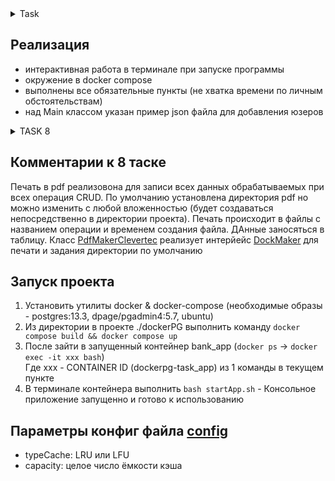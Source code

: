 <details><summary>Task</summary>

- Создать любой gradle проект
- Проект должен быть совместим с java 17
- Придерживаться GitFlow: master -> develop -> feature/fix
- Создать реализацию кэша, используя алгоритмы LRU и LFU
- Создать в приложении слои service и dao (service будет вызывать слой dao, слой dao будет временная замена database). В этих сервисах реализовать CRUD операции для работы с entity. Работу организовать через интерфейсы.
- Результат работы dao должен синхронизироваться с кешем через proxy (или кастомная аннотация, или АОП/aspectj). При работе с entity оперируем id. Алгоритм работы с кешем:
  - GET - ищем в кеше и если там данных нет, то достаем объект из dao, сохраняем в кеш и возвращаем
  - POST - сохраняем в dao и потом сохраняем в кеше
  - DELETE - удаляем из dao и потом удаляем из кеша
  - PUT - обновление/вставка в dao и потом обновление/вставка в кеше
- Алгоритм и максимальный размер коллекции должны читаться из файла resources/application.yml
- Создать entity, в нем должно быть поле id и еще минимум 4 поля
- Service работает с dto
- Объекты (dto), которые принимает service, должны валидироваться. В т.ч. добавить regex валидацию
- Кеши должны быть покрыты unit tests
- Должен содержать javadoc и описанный README.md
- Использовать lombok
- *Реализовать метод для получения информации в формате xml
- Заполнить и отправить форму


# Доп. задание:
- ***Самописный JsonParser подтягивать как библиотеку и парсировать json через него
- ***В самописный JsonParser добавить возможность работы с xml
</details>

## Реализация
- интерактивная работа в терминале при запуске программы
- окружение в docker compose
- выполнены все обязательные пункты (не хватка времени по личным обстоятельствам)
- над Main классом указан пример json файла для добавления юзеров

<details><summary>TASK 8</summary>

- Создать любой gradle проект
- Придерживаться GitFlow: master -> develop -> feature/fix
- Создать два класса:
- Клиент - имеет список данных в виде List<Integer> от 1 до n.  Отдельными потоками, по случайному индексу из списка выбирается значение (метод remove()) и в виде запроса (класс с int -полем), содержащего это значение, отправляется на сервер в асинхронном режиме (например отправляются со случайной задержкой между запросами - диапазон - от 100 до 500 мс). Количество запросов равно размеру первоначального списка. Контроль: после отправки всех запросов размер списка данных = 0
- Сервер - получает запросы от клиента. Метод обрабатывающий запрос имеет задержку в виде рандомного инта. Диапазон - от 100 до 1000 мс. Сервер обрабатывает запросы, используя общий для всех потоков ресурс: List<Integer>, в который складываются значения приходящие с запросом. В ответ от сервера передаем размер листа на момент формирования ответа (класс с int-полем). Итоговый контроль правильности данных на стороне сервера: список (общий ресурс) должен содержать значения от 1 до n без пробелов, повторений, размерность его должна составлять n
- Клиент получает от сервера ответ и в общий для всех потоков ресурс accumulator суммирует значение из ответа от сервера. Итоговый контроль: accumulator = (1+n) * (n/2). Т.е. для диапазона 1-100 ответ должен быть 5050
- Протестировать эти два класса с проверкой многопоточности
- Протестировать взаимодействие клиента - сервера отдельным тестом (интеграционный) - обязательно
- В реализации использовать классы пакета java.util.concurrent (обязательно Lock, Callable, Executor, Future, остальное - по выбору)
- Методы класса Object (относящиеся к потокам и монитору) и ключевое слово synchronized НЕ использовать

</details>

## Комментарии к 8 таске
Печать в pdf реализовона для записи всех данных обрабатываемых при всех операция CRUD.
По умолчанию установлена директория pdf но можно изменить с любой вложенностью (будет создаваться непосредственно в директории проекта).
Печать происходит в файлы с названием операции и временем создания файла.
ДАнные заносяться в таблицу. Класс [PdfMakerClevertec](src/main/java/org/example/printer/impl/PdfMakerClevertec.java) реализует 
интерйейс [DockMaker](src/main/java/org/example/printer/DockMaker.java) для печати и задания директории по умолчанию

## Запуск проекта
1. Установить утилиты docker & docker-compose (необходимые образы - postgres:13.3, dpage/pgadmin4:5.7, ubuntu)
2. Из директории в проекте ./dockerPG выполнить команду `docker compose build && docker compose up`
3. После зайти в запущенный контейнер bank_app (`docker ps` -> `docker exec -it xxx bash`)
   <br>Где xxx - CONTAINER ID (dockerpg-task_app) из 1 команды в текущем пункте
4. В терминале контейнера выполнить `bash startApp.sh` - Консольное приложение запущенно и готово к использованию


## Параметры конфиг файла [config](./config.yml)
- typeCache: LRU или LFU
- capacity: целое число ёмкости кэша